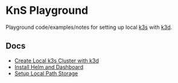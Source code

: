# KnS Playground

Playground code/examples/notes for setting up local [k3s](https://github.com/rancher/k3s) with [k3d](https://github.com/rancher/k3d).

## Docs

* [Create Local k3s Cluster with k3d](./docs/create-local-k3s-cluster-with-k3d.md)
* [Install Helm and Dashboard](./docs/install-helm-and-dashboard.md)
* [Setup Local Path Storage](./docs/setup-local-path-storage.md)
